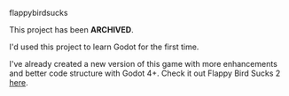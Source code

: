 flappybirdsucks

This project has been **ARCHIVED**.

I'd used this project to learn Godot for the first time. 

I've already created a new version of this game with more enhancements and better code structure with Godot 4+. Check it out Flappy Bird Sucks 2 [here](https://github.com/felipecastilhos/flappy-bird-sucks2).

